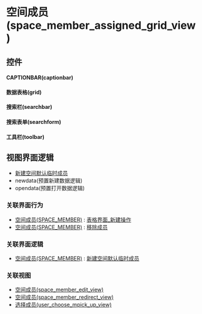 # 空间成员(space_member_assigned_grid_view)  <!-- {docsify-ignore-all} -->



## 控件
#### CAPTIONBAR(captionbar)
#### 数据表格(grid)
#### 搜索栏(searchbar)
#### 搜索表单(searchform)
#### 工具栏(toolbar)

## 视图界面逻辑
  * [新建空间默认临时成员](module/Wiki/space_member/uilogic/create_default_temp_members)
  * newdata(预置新建数据逻辑)
  * opendata(预置打开数据逻辑)


### 关联界面行为
  * [空间成员(SPACE_MEMBER)](module/Wiki/space_member) : [表格界面_新建操作](module/Wiki/space_member#界面行为)
  * [空间成员(SPACE_MEMBER)](module/Wiki/space_member) : [移除成员](module/Wiki/space_member#界面行为)

### 关联界面逻辑
  * [空间成员(SPACE_MEMBER)](module/Wiki/space_member) : [新建空间默认临时成员](module/Wiki/space_member/uilogic/create_default_temp_members)

### 关联视图
  * [空间成员(space_member_edit_view)](app/view/space_member_edit_view)
  * [空间成员(space_member_redirect_view)](app/view/space_member_redirect_view)
  * [选择成员(user_choose_mpick_up_view)](app/view/user_choose_mpick_up_view)

<script>
 const { createApp } = Vue
  createApp({
    data() {
      return {

      }
    }
  }).use(ElementPlus).mount('#app')
</script>